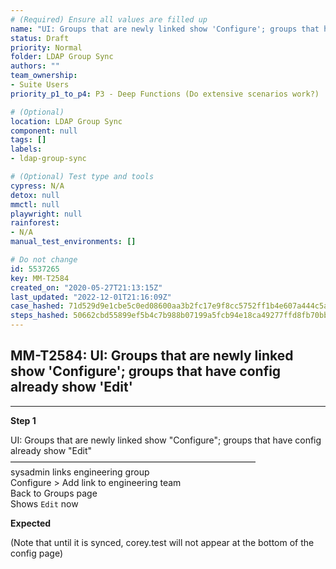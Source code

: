 ```yaml
---
# (Required) Ensure all values are filled up
name: "UI: Groups that are newly linked show 'Configure'; groups that have config already show 'Edit'"
status: Draft
priority: Normal
folder: LDAP Group Sync
authors: ""
team_ownership: 
- Suite Users
priority_p1_to_p4: P3 - Deep Functions (Do extensive scenarios work?)

# (Optional)
location: LDAP Group Sync
component: null
tags: []
labels: 
- ldap-group-sync

# (Optional) Test type and tools
cypress: N/A
detox: null
mmctl: null
playwright: null
rainforest: 
- N/A
manual_test_environments: []

# Do not change
id: 5537265
key: MM-T2584
created_on: "2020-05-27T21:13:15Z"
last_updated: "2022-12-01T21:16:09Z"
case_hashed: 71d529d9e1cbe5c0ed08600aa3b2fc17e9f8cc5752ff1b4e607a444c5a7adad77b1402721bd53eb55c6cfbe7ba054bfd
steps_hashed: 50662cbd55899ef5b4c7b988b07199a5fcb94e18ca49277ffd8fb70bb05da15387b26d33b3b406cc59d840dd7e8ec98c
---
```


<!-- (Auto-generated) Based on frontmatter's "key" and "name" -->

## MM-T2584: UI: Groups that are newly linked show 'Configure'; groups that have config already show 'Edit'

---

**Step 1**

UI: Groups that are newly linked show "Configure"; groups that have config already show "Edit"\
————————————————————————————\
sysadmin links engineering group\
Configure > Add link to engineering team\
Back to Groups page\
Shows `Edit` now

**Expected**

(Note that until it is synced, corey.test will not appear at the bottom of the config page)
